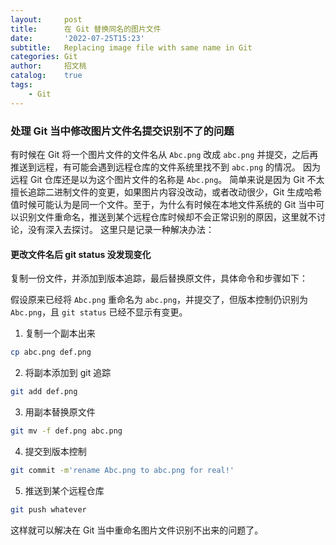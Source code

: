 ```yaml
---
layout:     post
title:      在 Git 替换同名的图片文件
date:       '2022-07-25T15:23'
subtitle:   Replacing image file with same name in Git
categories: Git
author:     招文桃
catalog:    true
tags:
    - Git
---
```


### 处理 Git 当中修改图片文件名提交识别不了的问题

有时候在 Git 将一个图片文件的文件名从 `Abc.png` 改成 `abc.png` 并提交，之后再推送到远程，有可能会遇到远程仓库的文件系统里找不到 `abc.png` 的情况。
因为远程 Git 仓库还是以为这个图片文件的名称是 `Abc.png`。 简单来说是因为 Git 不太擅长追踪二进制文件的变更，如果图片内容没改动，或者改动很少，Git 生成哈希值时候可能认为是同一个文件。至于，为什么有时候在本地文件系统的 Git 当中可以识别文件重命名，推送到某个远程仓库时候却不会正常识别的原因，这里就不讨论，没有深入去探讨。 这里只是记录一种解决办法：

#### 更改文件名后 git status 没发现变化

复制一份文件，并添加到版本追踪，最后替换原文件，具体命令和步骤如下：

假设原来已经将 `Abc.png` 重命名为 `abc.png`，并提交了，但版本控制仍识别为 `Abc.png`，且 `git status` 已经不显示有变更。

1. 复制一个副本出来

```bash
cp abc.png def.png
```

2. 将副本添加到 git 追踪

```bash
git add def.png
```

3. 用副本替换原文件

```bash
git mv -f def.png abc.png
```

4. 提交到版本控制

```bash
git commit -m'rename Abc.png to abc.png for real!'
```

5. 推送到某个远程仓库

```bash
git push whatever
```

这样就可以解决在 Git 当中重命名图片文件识别不出来的问题了。
